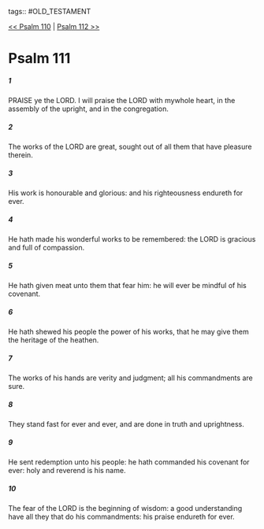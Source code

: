 tags:: #OLD_TESTAMENT

[<< Psalm 110](OLD_TESTAMENT/19_Psalms/Psalm_110.md) | [Psalm 112 >>](OLD_TESTAMENT/19_Psalms/Psalm_112.md)

# Psalm 111

##### 1

PRAISE ye the LORD. I will praise the LORD with mywhole heart, in the assembly of the upright, and in the congregation.

##### 2

The works of the LORD are great, sought out of all them that have pleasure therein.

##### 3

His work is honourable and glorious: and his righteousness endureth for ever.

##### 4

He hath made his wonderful works to be remembered: the LORD is gracious and full of compassion.

##### 5

He hath given meat unto them that fear him: he will ever be mindful of his covenant.

##### 6

He hath shewed his people the power of his works, that he may give them the heritage of the heathen.

##### 7

The works of his hands are verity and judgment; all his commandments are sure.

##### 8

They stand fast for ever and ever, and are done in truth and uprightness.

##### 9

He sent redemption unto his people: he hath commanded his covenant for ever: holy and reverend is his name.

##### 10

The fear of the LORD is the beginning of wisdom: a good understanding have all they that do his commandments: his praise endureth for ever.
